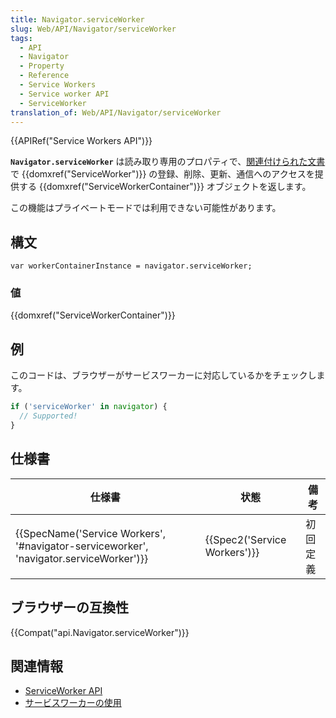 ```yaml
---
title: Navigator.serviceWorker
slug: Web/API/Navigator/serviceWorker
tags:
  - API
  - Navigator
  - Property
  - Reference
  - Service Workers
  - Service worker API
  - ServiceWorker
translation_of: Web/API/Navigator/serviceWorker
---
```

{{APIRef("Service Workers API")}}

**`Navigator.serviceWorker`** は読み取り専用のプロパティで、[関連付けられた文書](https://html.spec.whatwg.org/multipage/browsers.html#concept-document-window)で {{domxref("ServiceWorker")}} の登録、削除、更新、通信へのアクセスを提供する {{domxref("ServiceWorkerContainer")}} オブジェクトを返します。

この機能はプライベートモードでは利用できない可能性があります。

## 構文

```
var workerContainerInstance = navigator.serviceWorker;
```

### 値

{{domxref("ServiceWorkerContainer")}}

## 例

このコードは、ブラウザーがサービスワーカーに対応しているかをチェックします。

```js
if ('serviceWorker' in navigator) {
  // Supported!
}
```

## 仕様書

| 仕様書                                                                                                               | 状態                                 | 備考     |
| -------------------------------------------------------------------------------------------------------------------- | ------------------------------------ | -------- |
| {{SpecName('Service Workers', '#navigator-serviceworker', 'navigator.serviceWorker')}} | {{Spec2('Service Workers')}} | 初回定義 |

## ブラウザーの互換性

{{Compat("api.Navigator.serviceWorker")}}

## 関連情報

- [ServiceWorker API](/ja/docs/Web/API/ServiceWorker_API)
- [サービスワーカーの使用](/ja/docs/Web/API/ServiceWorker_API/Using_Service_Workers)

